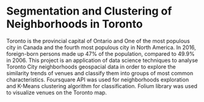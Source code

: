 # Segmentation and Clustering of Neighborhoods in Toronto
Toronto is the provincial capital of Ontario and One of the most populous city in Canada and the fourth most populous city in North America. In 2016, foreign-born persons made up 47% of the population, compared to 49.9% in 2006. This project is an application of data science techniques to analyse Toronto City neighborhoods geospacial data in order to explore the similarity trends of venues and classify them into groups of most common characteristics. Foursquare API was used for neighborhoods exploration and K-Means clustering algorithm for classification. Folium library was used to visualize venues on the Toronto map.
